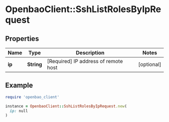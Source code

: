 # OpenbaoClient::SshListRolesByIpRequest

## Properties

| Name | Type | Description | Notes |
| ---- | ---- | ----------- | ----- |
| **ip** | **String** | [Required] IP address of remote host | [optional] |

## Example

```ruby
require 'openbao_client'

instance = OpenbaoClient::SshListRolesByIpRequest.new(
  ip: null
)
```

